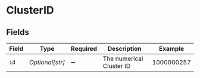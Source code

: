 # ClusterID


## Fields

| Field                    | Type                     | Required                 | Description              | Example                  |
| ------------------------ | ------------------------ | ------------------------ | ------------------------ | ------------------------ |
| `id`                     | *Optional[str]*          | :heavy_minus_sign:       | The numerical Cluster ID | 1000000257               |
